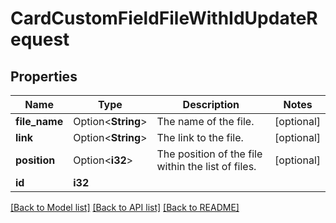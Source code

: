 # CardCustomFieldFileWithIdUpdateRequest

## Properties

Name | Type | Description | Notes
------------ | ------------- | ------------- | -------------
**file_name** | Option<**String**> | The name of the file. | [optional]
**link** | Option<**String**> | The link to the file. | [optional]
**position** | Option<**i32**> | The position of the file within the list of files. | [optional]
**id** | **i32** |  | 

[[Back to Model list]](../README.md#documentation-for-models) [[Back to API list]](../README.md#documentation-for-api-endpoints) [[Back to README]](../README.md)


